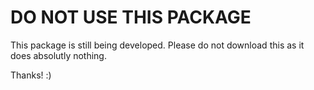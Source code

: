 # DO NOT USE THIS PACKAGE

This package is still being developed. Please do not download this as it does absolutly nothing.

Thanks! :)